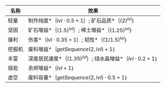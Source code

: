 | 名称  | 效果  |
| --- | --- |
| 轻量 | 制作纯度*｛$lvl  \cdot  0.5 + 1$｝; 矿石品质*｛${(2)}^{lvl}$｝ |
| 坚固 | 矿石增益*｛${(1.5)}^{lvl}$｝; 稀土增益*｛${(1.25)}^{lvl}$｝ |
| 锋利 | 伤害*｛$lvl  \cdot  0.35 + 1$｝; 韧性*｛${(1 / 1.5)}^{lvl}$｝ |
| 挖掘机 | 废料增益*｛$getSequence(2, lvl) + 1$｝ |
| 丰富 | 深度居民速度*｛${(1.35)}^{lvl}$｝; 绿水晶增益*｛$lvl  \cdot  0.2 + 1$｝ |
| 熔岩 | 余烬增益*｛$lvl + 1$｝ |
| 虚空 | 废料容量*｛$getSequence(2, lvl)  \cdot  0.5 + 1$｝ |
